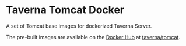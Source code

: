 # Taverna Tomcat Docker

A set of Tomcat base images for dockerized Taverna Server.

The pre-built images are available on the [Docker Hub](http://hub.docker.com)
at [taverna/tomcat](https://registry.hub.docker.com/u/taverna/tomcat/).
